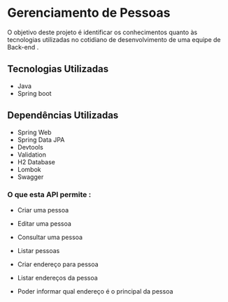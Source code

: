 # Gerenciamento de Pessoas

O objetivo deste projeto é identificar os conhecimentos quanto às tecnologias utilizadas no cotidiano de desenvolvimento de uma equipe de Back-end .

## Tecnologias Utilizadas
- Java
- Spring boot

## Dependências Utilizadas

- Spring Web
- Spring Data JPA
- Devtools
- Validation
- H2 Database
- Lombok
- Swagger

### O que esta API permite :

- Criar uma pessoa

- Editar uma pessoa

- Consultar uma pessoa

- Listar pessoas

- Criar endereço para pessoa

- Listar endereços da pessoa

- Poder informar qual endereço é o principal da pessoa  



